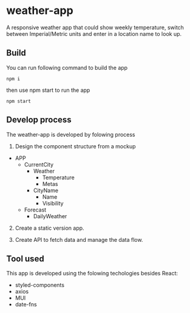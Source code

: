 # weather-app
A responsive weather app that could show weekly temperature, switch between Imperial/Metric units and enter in a location name to look up.


## Build
You can run following command to build the app
```
npm i
```
then use  npm start to run the app
```
npm start
```

## Develop process

The weather-app is developed by folowing process

1. Design the component structure from a mockup

- APP
  - CurrentCity
    - Weather
      - Temperature
      - Metas 
    - CityName
      - Name
      - Visibility
  - Forecast
    - DailyWeather

2. Create a static version app.

3. Create API to fetch data and manage the data flow.

## Tool used

This app is developed using the folowing techologies besides React:

- styled-components
- axios
- MUI
- date-fns

